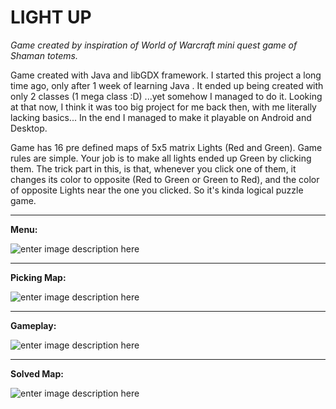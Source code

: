 LIGHT UP
===============
*Game created by inspiration of World of Warcraft mini quest game of Shaman totems.*

Game created with Java and libGDX framework. I started this project a long time ago, only after 1 week of learning Java . It ended up being created with only 2 classes (1 mega class :D) ...yet somehow I managed to do it. Looking at that now, I think it was too big project for me back then, with me literally lacking basics...
In the end I managed to make it playable on Android and Desktop.

Game  has 16 pre defined maps of 5x5 matrix Lights (Red and Green). Game rules are simple. Your job is to make all lights ended up Green by clicking them. The trick part in this, is that, whenever you click one of them, it changes its color to opposite (Red to Green or Green to Red), and the color of opposite Lights near the one you clicked. So it's kinda logical puzzle game.


----------
**Menu:**

![enter image description here](https://zapodaj.net/images/7722d6280cd50.png)


----------


**Picking Map:**

![enter image description here](https://zapodaj.net/images/4b39dc2743fc5.png)


----------


**Gameplay:**

![enter image description here](https://zapodaj.net/images/0b9adec50b275.png)

----------


**Solved Map:**

![enter image description here](https://zapodaj.net/images/5808becb708de.png)
